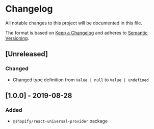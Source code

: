 # Changelog

All notable changes to this project will be documented in this file.

The format is based on [Keep a Changelog](http://keepachangelog.com/en/1.0.0/)
and adheres to [Semantic Versioning](http://semver.org/spec/v2.0.0.html).

## [Unreleased]

### Changed

- Changed type definition from `Value | null` to `Value | undefined`

## [1.0.0] - 2019-08-28

### Added

- `@shopify/react-universal-provider` package
